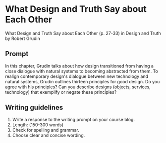 # What Design and Truth Say about Each Other

What Design and Truth Say about Each Other \(p. 27-33\) in Design and Truth by Robert Grudin

## **Prompt**

In this chapter, Grudin talks about how design transitioned from having a close dialogue with natural systems to becoming abstracted from them. To realign contemporary design's dialogue between new technology and natural systems, Grudin outlines thirteen principles for good design. Do you agree with his principles? Can you describe designs \(objects, services, technology\) that exemplify or negate these principles?

## **Writing guidelines**

1. Write a response to the writing prompt on your course blog.
2. Length: \(150-300 words\)
3. Check for spelling and grammar.
4. Choose clear and concise wording.



